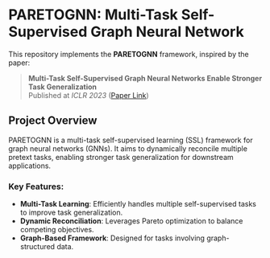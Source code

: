 # PARETOGNN: Multi-Task Self-Supervised Graph Neural Network

This repository implements the **PARETOGNN** framework, inspired by the paper:
> **Multi-Task Self-Supervised Graph Neural Networks Enable Stronger Task Generalization**  
> Published at *ICLR 2023* ([Paper Link](https://iclr.cc/virtual/2023/poster/11928))

## Project Overview

PARETOGNN is a multi-task self-supervised learning (SSL) framework for graph neural networks (GNNs). It aims to dynamically reconcile multiple pretext tasks, enabling stronger task generalization for downstream applications.

### Key Features:
- **Multi-Task Learning**: Efficiently handles multiple self-supervised tasks to improve task generalization.
- **Dynamic Reconciliation**: Leverages Pareto optimization to balance competing objectives.
- **Graph-Based Framework**: Designed for tasks involving graph-structured data.
